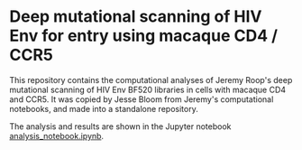 # Deep mutational scanning of HIV Env for entry using macaque CD4 / CCR5

This repository contains the computational analyses of Jeremy Roop's deep mutational scanning of HIV Env BF520 libraries in cells with macaque CD4 and CCR5.
It was copied by Jesse Bloom from Jeremy's computational notebooks, and made into a standalone repository.

The analysis and results are shown in the Jupyter notebook [analysis_notebook.ipynb](analysis_notebook.ipynb).
